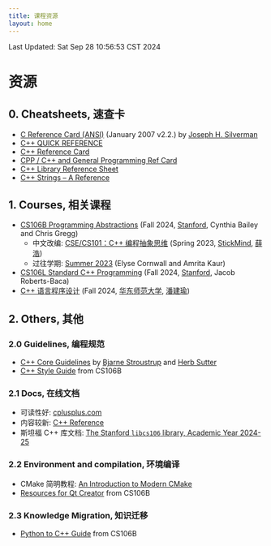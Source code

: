 ```yaml
---
title: 课程资源
layout: home
---
```

Last Updated: Sat Sep 28 10:56:53 CST 2024

# 资源

## 0. Cheatsheets, 速查卡

- [C Reference Card (ANSI)](https://www.math.brown.edu/johsilve/ReferenceCards/CRefCard.v2.2.pdf) (January 2007 v2.2.) by [Joseph H. Silverman](https://www.math.brown.edu/johsilve/)
- [C++ QUICK REFERENCE](https://web.pa.msu.edu/people/duxbury/courses/phy480/Cpp_refcard.pdf)
- [C++ Reference Card](https://person.dibris.unige.it/moggi-eugenio/PG1-13/Cpp_reference.pdf)
-  [CPP / C++ and General Programming Ref Card](https://caiorss.github.io/C-Cpp-Notes/cpp-reference-card.html)
- [C++ Library Reference Sheet](https://web.stanford.edu/class/archive/cs/cs106b/cs106b.1174/materials/Midterm%20Reference%20Sheet.pdf)
- [C++ Strings – A Reference](https://sites.harding.edu/fmccown/Cpp_Strings.pdf)

## 1. Courses, 相关课程

-   [CS106B Programming Abstractions](https://web.stanford.edu/class/cs106b/) (Fall 2024, [Stanford](https://www.stanford.edu/), Cynthia Bailey and Chris Gregg)
    - 中文改编: [CSE/CS101：C++ 编程抽象思维](https://cs101.stickmind.com/) (Spring 2023, [StickMind](https://www.stickmind.com/), [薛浩](https://blog.stickmind.com/)) 
    - 过往学期: [Summer 2023](https://web.stanford.edu/class/archive/cs/cs106b/cs106b.1238/) (Elyse Cornwall and Amrita Kaur)
-   [CS106L Standard C++ Programming](https://web.stanford.edu/class/cs106l/) (Fall 2024, [Stanford](https://www.stanford.edu/), Jacob Roberts-Baca)
-   [C++ 语言程序设计](https://math.ecnu.edu.cn/~jypan/Teaching/Cpp/) (Fall 2024, [华东师范大学](https://www.ecnu.edu.cn/), [潘建瑜](https://math.ecnu.edu.cn/~jypan/))

## 2. Others, 其他

### 2.0 Guidelines, 编程规范

-   [C++ Core Guidelines](https://isocpp.github.io/CppCoreGuidelines/CppCoreGuidelines) by [Bjarne Stroustrup](http://www.stroustrup.com/) and [Herb Sutter](http://herbsutter.com/)
-   [C++ Style Guide](https://web.stanford.edu/class/archive/cs/cs106b/cs106b.1252/resources/style_guide.html) from CS106B

### 2.1 Docs, 在线文档

-   可读性好: [cplusplus.com](https://cplusplus.com/reference/)
-   内容较新: [C++ Reference](https://en.cppreference.com/w/)
-   斯坦福 C++ 库文档: [The Stanford `libcs106` library, Academic Year 2024-25](https://web.stanford.edu/dept/cs_edu/resources/cslib_docs/)

### 2.2 Environment and compilation, 环境编译

-   CMake 简明教程: [An Introduction to Modern CMake](https://cliutils.gitlab.io/modern-cmake/)
-   [Resources for Qt Creator](https://web.stanford.edu/dept/cs_edu/resources/qt/) from CS106B

### 2.3 Knowledge Migration, 知识迁移

-   [Python to C++ Guide](https://web.stanford.edu/class/archive/cs/cs106b/cs106b.1252/resources/python_to_cpp.html) from CS106B